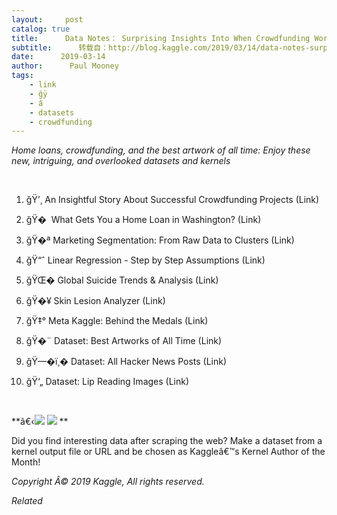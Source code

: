 ```yaml
---
layout:     post
catalog: true
title:      Data Notes： Surprising Insights Into When Crowdfunding Works
subtitle:      转载自：http://blog.kaggle.com/2019/03/14/data-notes-surprising-insights-into-when-crowdfunding-works/
date:      2019-03-14
author:      Paul Mooney
tags:
    - link
    - ğÿ
    - â
    - datasets
    - crowdfunding
---
```


*Home loans, crowdfunding, and the best artwork of all time: Enjoy these new, intriguing, and overlooked datasets and kernels*

 

1. ğŸ’¸ An Insightful Story About Successful Crowdfunding Projects (Link)

2. ğŸ�  What Gets You a Home Loan in Washington? (Link)

3. ğŸ�ª Marketing Segmentation: From Raw Data to Clusters (Link)

4. ğŸ“ˆ Linear Regression - Step by Step Assumptions (Link)

5. ğŸŒ� Global Suicide Trends & Analysis (Link)

6. ğŸ�¥ Skin Lesion Analyzer (Link)

7. ğŸ‡° Meta Kaggle: Behind the Medals (Link)

8. ğŸ�¨ Dataset: Best Artworks of All Time (Link)

9. ğŸ—�ï¸� Dataset: All Hacker News Posts (Link)

10. ğŸ‘„ Dataset: Lip Reading Images (Link)

 

**â€‹![](https://i0.wp.com/blog.kaggle.com/wp-content/uploads/2019/03/Screen-Shot-2019-03-12-at-10.53.29-AM.png?resize=814%2C413&is-pending-load=1)
![](https://i0.wp.com/blog.kaggle.com/wp-content/uploads/2019/03/Screen-Shot-2019-03-12-at-10.53.29-AM.png?resize=814%2C413)
**

Did you find interesting data after scraping the web? Make a dataset from a kernel output file or URL and be chosen as Kaggleâ€™s Kernel Author of the Month!

*Copyright Â© 2019 Kaggle, All rights reserved.*




*Related*

